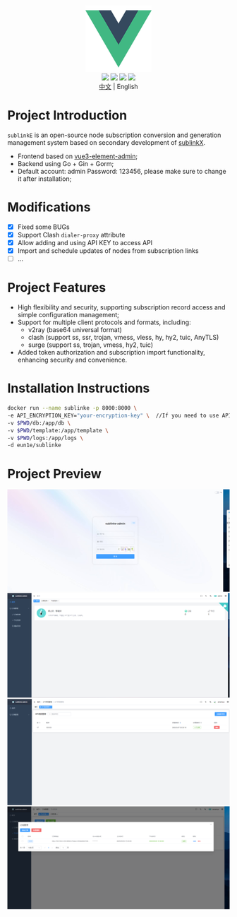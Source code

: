 <div align="center">
<img src="webs/src/assets/logo.png" width="150px" height="150px" />
</div>

<div align="center">
  <img src="https://img.shields.io/badge/Vue-5.0.8-brightgreen.svg"/>
  <img src="https://img.shields.io/badge/Go-1.22.2-green.svg"/>
  <img src="https://img.shields.io/badge/Element%20Plus-2.6.1-blue.svg"/>
  <img src="https://img.shields.io/badge/license-MIT-green.svg"/>
  <div align="center"> <a href="README.md">中文</a> | English</div>


</div>

# Project Introduction

`sublinkE` is an open-source node subscription conversion and generation management system based on secondary development of [sublinkX](https://github.com/gooaclok819/sublinkX).

- Frontend based on [vue3-element-admin](https://github.com/youlaitech/vue3-element-admin);
- Backend using Go + Gin + Gorm;
- Default account: admin Password: 123456, please make sure to change it after installation;

# Modifications


- [x] Fixed some BUGs
- [x] Support Clash `dialer-proxy` attribute
- [x] Allow adding and using API KEY to access API
- [x] Import and schedule updates of nodes from subscription links
- [ ] ...

# Project Features

- High flexibility and security, supporting subscription record access and simple configuration management;
- Support for multiple client protocols and formats, including:
    - v2ray (base64 universal format)
    - clash (support ss, ssr, trojan, vmess, vless, hy, hy2, tuic, AnyTLS)
    - surge (support ss, trojan, vmess, hy2, tuic)
- Added token authorization and subscription import functionality, enhancing security and convenience.

# Installation Instructions
```bash
docker run --name sublinke -p 8000:8000 \
-e API_ENCRYPTION_KEY="your-encryption-key" \  //If you need to use API functionality, please set this
-v $PWD/db:/app/db \
-v $PWD/template:/app/template \
-v $PWD/logs:/app/logs \
-d eun1e/sublinke 
```

# Project Preview

![Preview1](webs/src/assets/1.png)
![Preview2](webs/src/assets/2.png)
![Preview3](webs/src/assets/3.png)
![Preview3](webs/src/assets/4.png)